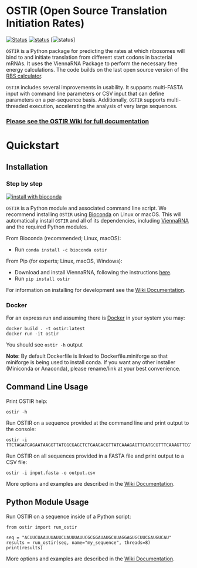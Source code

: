 # OSTIR (Open Source Translation Initiation Rates)
[![Status](https://github.com/barricklab/ostir/actions/workflows/package_and_test.yml/badge.svg)](https://github.com/barricklab/ostir/actions/workflows/package_and_test.yml) [![status](https://joss.theoj.org/papers/43d02b32408a161e608b886f63e753c1/status.svg)](https://joss.theoj.org/papers/43d02b32408a161e608b886f63e753c1) [![status](https://anaconda.org/bioconda/ostir/badges/downloads.svg)]


`OSTIR` is a
Python package for predicting the rates at which ribosomes will bind to and initiate
translation from different start codons in bacterial mRNAs. It uses the ViennaRNA Package to perform 
the necessary free energy calculations. The code builds on the last open source version of the
[RBS calculator](https://github.com/hsalis/Ribosome-Binding-Site-Calculator-v1.0).

`OSTIR` includes several improvements in usability. It supports multi-FASTA
input with command line parameters or CSV input that can define
parameters on a per-sequence basis. Additionally, `OSTIR` supports multi-threaded
execution, accelerating the analysis of very large sequences.

### [Please see the OSTIR Wiki for full documentation](https://github.com/barricklab/ostir/wiki)

# Quickstart

## Installation

### Step by step
[![install with bioconda](https://img.shields.io/badge/install%20with-bioconda-brightgreen.svg?style=flat)](http://bioconda.github.io/recipes/ostir/README.html)

`OSTIR` is a Python module and associated command line script. We recommend installing `OSTIR` using [Bioconda](https://bioconda.github.io/) on Linux or macOS. This will automatically install `OSTIR` and all of its dependencies, including [ViennaRNA](https://www.tbi.univie.ac.at/RNA/) and the required Python modules.

From Bioconda (recommended; Linux, macOS):
- Run `conda install -c bioconda ostir`

From Pip (for experts; Linux, macOS, Windows):
- Download and install ViennaRNA, following the instructions [here](https://www.tbi.univie.ac.at/RNA/).
- Run `pip install ostir`

For information on installing for development see the [Wiki Documentation](https://github.com/barricklab/ostir/wiki/Installation).

### Docker
For an express run and assuming there is [Docker][] in your system you may:

```
docker build . -t ostir:latest
docker run -it ostir
```

You should see `ostir -h` output

**Note**: By default Dockerfile is linked to Dockerfile.miniforge so that miniforge
is being used to install conda. If you want any other installer (Miniconda or
Anaconda), please rename/link at your best convenience.

## Command Line Usage

Print OSTIR help:
```
ostir -h
```

Run OSTIR on a sequence provided at the command line and print output to the console:
```
ostir -i TTCTAGATGAGAATAAGGTTATGGCGAGCTCTGAAGACGTTATCAAAGAGTTCATGCGTTTCAAAGTTCGTATGGAAGGT
```

Run OSTIR on all sequences provided in a FASTA file and print output to a CSV file:
```
ostir -i input.fasta -o output.csv
```

More options and examples are described in the [Wiki Documentation](https://github.com/barricklab/ostir/wiki/Command-Line-Usage).

## Python Module Usage

Run OSTIR on a sequence inside of a Python script:

```python3
from ostir import run_ostir

seq = "ACUUCUAAUUUAUUCUAUUUAUUCGCGGAUAUGCAUAGGAGUGCUUCGAUGUCAU"
results = run_ostir(seq, name="my_sequence", threads=8)
print(results)
```

More options and examples are described in the [Wiki Documentation](https://github.com/barricklab/ostir/wiki/Python-Module-Usage).

  [Docker]: https://get.docker.com/
